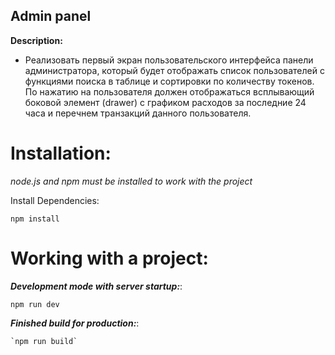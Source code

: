 ## Admin panel

**Description:**

- Реализовать первый экран пользовательского интерфейса панели администратора, который будет отображать список пользователей с функциями поиска в таблице и сортировки по количеству токенов. По нажатию на пользователя должен отображаться всплывающий боковой элемент (drawer) с графиком расходов за последние 24 часа и перечнем транзакций данного пользователя.

# Installation:

_node.js and npm must be installed to work with the project_

Install Dependencies:

```
npm install
```

# Working with a project:

**_Development mode with server startup:_**:

```
npm run dev
```

**_Finished build for production:_**:

```
`npm run build`
```
